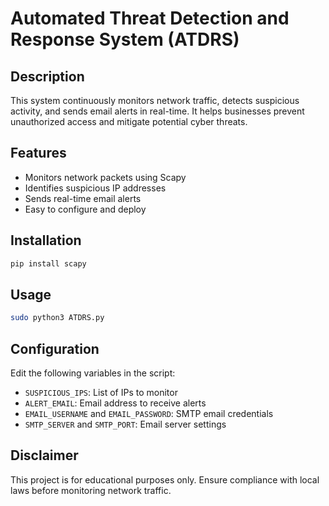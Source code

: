 # Automated Threat Detection and Response System (ATDRS)

## Description
This system continuously monitors network traffic, detects suspicious activity, and sends email alerts in real-time. It helps businesses prevent unauthorized access and mitigate potential cyber threats.

## Features
- Monitors network packets using Scapy
- Identifies suspicious IP addresses
- Sends real-time email alerts
- Easy to configure and deploy

## Installation
```bash
pip install scapy
```

## Usage
```bash
sudo python3 ATDRS.py
```

## Configuration
Edit the following variables in the script:
- `SUSPICIOUS_IPS`: List of IPs to monitor
- `ALERT_EMAIL`: Email address to receive alerts
- `EMAIL_USERNAME` and `EMAIL_PASSWORD`: SMTP email credentials
- `SMTP_SERVER` and `SMTP_PORT`: Email server settings

## Disclaimer
This project is for educational purposes only. Ensure compliance with local laws before monitoring network traffic.
